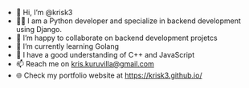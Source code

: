 - 👋 Hi, I’m @krisk3
- 👨‍🎓 I am a Python developer and specialize in backend development using Django. 
- 💞️ I’m happy to collaborate on backend development projetcs
- 🌱 I’m currently learning Golang
- 👀 I have a good understanding of C++ and JavaScript
- 📫 Reach me on [kris.kuruvilla@gmail.com](https://www.linkedin.com/in/kuriakose-kuruvila/)
- 🌐 Check my portfolio website at https://krisk3.github.io/
<!---
krisk3/krisk3 is a ✨ special ✨ repository because its `README.md` (this file) appears on your GitHub profile.
You can click the Preview link to take a look at your changes.
--->
